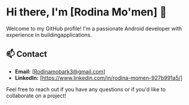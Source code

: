 # Hi there, I'm [Rodina Mo'men] 👋

Welcome to my GitHub profile! I'm a passionate Android developer with experience in buildingapplications. 
## 📫 Contact
- **Email:** [Rodinamobark3@gmail.com]
- **LinkedIn:** [https://www.linkedin.com/in/rodina-momen-927b991a5/]

Feel free to reach out if you have any questions or if you'd like to collaborate on a project!

